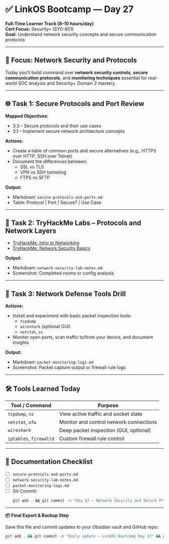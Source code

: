 # ✅ LinkOS Bootcamp — Day 27

**Full-Time Learner Track (8–10 hours/day)**  
**Cert Focus:** Security+ (SY0-601)  
**Goal:** Understand network security concepts and secure communication protocols

---

## 🔐 Focus: Network Security and Protocols

Today you’ll build command over **network security controls**, **secure communication protocols**, and **monitoring techniques** essential for real-world SOC analysis and Security+ Domain 2 mastery.

---

## 🌐 Task 1: Secure Protocols and Port Review

**Mapped Objectives:**  
- 3.3 – Secure protocols and their use cases  
- 3.1 – Implement secure network architecture concepts

**Actions:**  
- Create a table of common ports and secure alternatives (e.g., HTTPS over HTTP, SSH over Telnet)  
- Document the differences between:
  - SSL vs TLS
  - VPN vs SSH tunneling
  - FTPS vs SFTP

**Output:**  
- Markdown: `secure-protocols-and-ports.md`  
- Table: Protocol | Port | Secure? | Use Case

---

## 🧪 Task 2: TryHackMe Labs – Protocols and Network Layers

- [TryHackMe: Intro to Networking](https://tryhackme.com/room/introtothenetwork)  
- [TryHackMe: Network Security Basics](https://tryhackme.com/room/networksecurity)

**Output:**  
- Markdown: `network-security-lab-notes.md`  
- Screenshot: Completed rooms or config analysis

---

## 🧰 Task 3: Network Defense Tools Drill

**Actions:**  
- Install and experiment with basic packet inspection tools:
  - `tcpdump`
  - `wireshark` (optional GUI)
  - `netstat`, `ss`
- Monitor open ports, scan traffic to/from your device, and document insights

**Output:**  
- Markdown: `packet-monitoring-logs.md`  
- Screenshot: Packet capture output or firewall rule logs

---

## 🛠️ Tools Learned Today

| Tool / Command   | Purpose                                 |
|------------------|------------------------------------------|
| `tcpdump`, `ss`  | View active traffic and socket state     |
| `netstat`, `ufw` | Monitor and control network connections  |
| `wireshark`      | Deep packet inspection (GUI, optional)   |
| `iptables`, `firewalld` | Custom firewall rule control      |

---

## 📁 Documentation Checklist

- [ ] `secure-protocols-and-ports.md`  
- [ ] `network-security-lab-notes.md`  
- [ ] `packet-monitoring-logs.md`  
- [ ] Git Commit:
  ```bash
  git add . && git commit -m "Day 27 – Network Security and Secure Protocols" && git push origin main
  ```

---

**📦 Final Export & Backup Step**

Save this file and commit updates to your Obsidian vault and GitHub repo:

```bash
git add . && git commit -m "Daily update – LinkOS Bootcamp Day 27" && git push origin main
```
